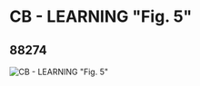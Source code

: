# CB - LEARNING "Fig. 5"
## 88274
![CB - LEARNING "Fig. 5"](https://lc-www-live-s.legocdn.com/media/bricks/5/2/4569779.jpg)